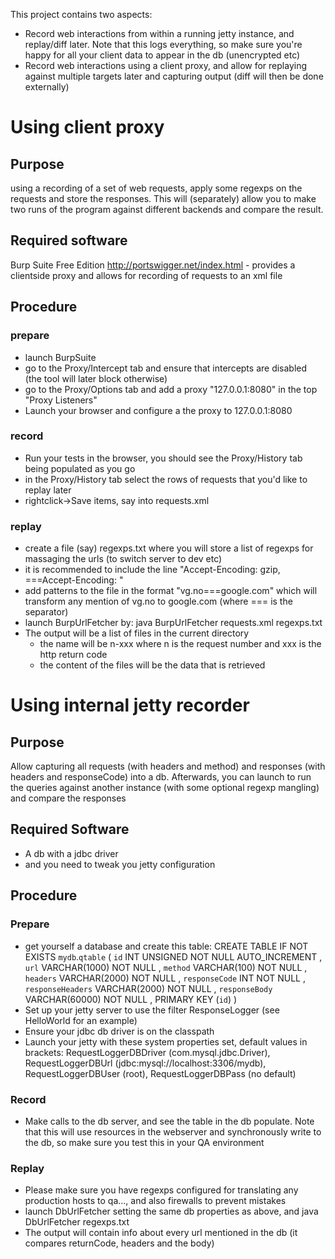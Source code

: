 This project contains two aspects:
* Record web interactions from within a running jetty instance, and replay/diff later. Note that this logs everything, so make sure you're happy for all your client data to appear in the db (unencrypted etc)
* Record web interactions using a client proxy, and allow for replaying against multiple targets later and capturing output (diff will then be done externally)

Using client proxy
==================

Purpose
-------
using a recording of a set of web requests, apply some regexps on the requests and store the responses. This will (separately) allow you to make two runs of the program against different backends and compare the result.

Required software
-----------------
Burp Suite Free Edition http://portswigger.net/index.html - provides a clientside proxy and allows for recording of requests to an xml file

Procedure
---------
### prepare
* launch BurpSuite
* go to the Proxy/Intercept tab and ensure that intercepts are disabled (the tool will later block otherwise)
* go to the Proxy/Options tab and add a proxy "127.0.0.1:8080" in the top "Proxy Listeners"
* Launch your browser and configure a the proxy to 127.0.0.1:8080

### record
* Run your tests in the browser, you should see the Proxy/History tab being populated as you go
* in the Proxy/History tab select the rows of requests that you'd like to replay later
* rightclick->Save items, say into requests.xml

### replay
* create a file (say) regexps.txt where you will store a list of regexps for massaging the urls (to switch server to dev etc)
* it is recommended to include the line "Accept-Encoding: gzip, ===Accept-Encoding: "
* add patterns to the file in the format "vg.no===google.com" which will transform any mention of vg.no to google.com (where === is the separator)
* launch BurpUrlFetcher by: 
	java BurpUrlFetcher requests.xml regexps.txt
* The output will be a list of files in the current directory 
  - the name will be n-xxx where n is the request number and xxx is the http return code
  - the content of the files will be the data that is retrieved
    
Using internal jetty recorder
===============================

Purpose
-------
Allow capturing all requests (with headers and method) and responses (with headers and responseCode) into a db. Afterwards, you can launch to run the queries against another instance (with some optional regexp mangling) and compare the responses

Required Software
-----------------
* A db with a jdbc driver
* and you need to tweak you jetty configuration

Procedure
---------
### Prepare
* get yourself a database and create this table:
	CREATE  TABLE IF NOT EXISTS `mydb`.`qtable` (
      `id` INT UNSIGNED NOT NULL AUTO_INCREMENT ,
      `url` VARCHAR(1000) NOT NULL ,
      `method` VARCHAR(100) NOT NULL ,
      `headers` VARCHAR(2000) NOT NULL ,
      `responseCode` INT NOT NULL ,
      `responseHeaders` VARCHAR(2000) NOT NULL ,
      `responseBody` VARCHAR(60000) NOT NULL ,
      PRIMARY KEY (`id`) )
* Set up your jetty server to use the filter ResponseLogger (see HelloWorld for an example)
* Ensure your jdbc db driver is on the classpath
* Launch your jetty with these system properties set, default values in brackets: RequestLoggerDBDriver (com.mysql.jdbc.Driver), RequestLoggerDBUrl (jdbc:mysql://localhost:3306/mydb), RequestLoggerDBUser (root), RequestLoggerDBPass (no default)

### Record
* Make calls to the db server, and see the table in the db populate. Note that this will use resources in the webserver and synchronously write to the db, so make sure you test this in your QA environment

### Replay
* Please make sure you have regexps configured for translating any production hosts to qa..., and also firewalls to prevent mistakes
* launch DbUrlFetcher setting the same db properties as above, and
    java DbUrlFetcher regexps.txt
* The output will contain info about every url mentioned in the db (it compares returnCode, headers and the body)